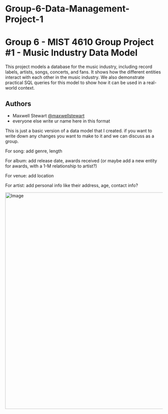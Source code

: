 # Group-6-Data-Management-Project-1
# Group 6 - MIST 4610 Group Project #1 - Music Industry Data Model

This project models a database for the music industry, including record labels, artists, songs, concerts, and fans. It shows how the different entities interact with each other in the music industry. We also demonstrate practical SQL queries for this model to show how it can be used in a real-world context. 


## Authors

- Maxwell Stewart [@maxwellstewart](https://github.com/maxwellstewart)
- everyone else write ur name here in this format

This is just a basic version of a data model that I created. if you want to write down any changes you want to make to it and we can discuss as a group.

For song: add genre, length

For album: add release date, awards received (or maybe add a new entity for awards, with a 1-M relationship to artist?)

For venue: add location

For artist: add personal info like their address, age, contact info?

<img width="919" height="693" alt="Image" src="https://github.com/user-attachments/assets/77e2c9ee-9222-4f24-882c-487a7a8713c2" />
